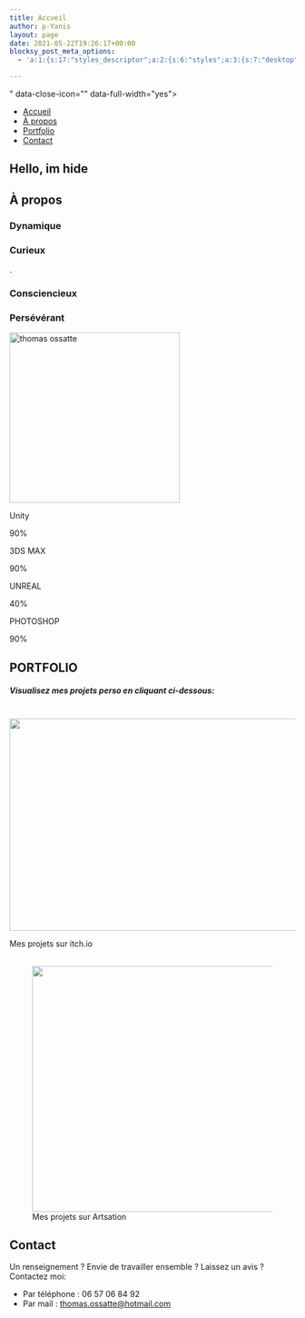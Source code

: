 ```yaml
---
title: Accueil
author: p-Yanis
layout: page
date: 2021-05-22T19:26:17+00:00
blocksy_post_meta_options:
  - 'a:1:{s:17:"styles_descriptor";a:2:{s:6:"styles";a:3:{s:7:"desktop";s:0:"";s:6:"tablet";s:0:"";s:6:"mobile";s:0:"";}s:12:"google_fonts";a:0:{}}}'

---
```

<nav data-toggle-icon="<i aria-hidden="true" tabindex="0" class="fas fa-align-justify"></i>" data-close-icon="<i aria-hidden="true" tabindex="0" class="far fa-window-close"></i>" data-full-width="yes"> 

<ul id="menu-1-2c2216e">
  <li id="menu-item-282">
    <a href="#here" class = "hfe-menu-item">Accueil</a>
  </li>
  <li id="menu-item-201">
    <a href="#a-propos" class = "hfe-menu-item">À propos</a>
  </li>
  <li id="menu-item-199">
    <a href="#portfolio" class = "hfe-menu-item">Portfolio</a>
  </li>
  <li id="menu-item-200">
    <a href="#contact" class = "hfe-menu-item">Contact</a>
  </li>
</ul></nav> 

## Hello, im hide

## À propos

### Dynamique
				  


### Curieux
				  


. 

### Consciencieux
				  


### Persévérant
				  


<img width="300" height="300" src="http://portfoliothomasossatte.local/wp-content/uploads/2021/10/thomas-ossatte-thomas-300x300.jpg" alt="thomas ossatte" loading="lazy" srcset="http://portfoliothomasossatte.local/wp-content/uploads/2021/10/thomas-ossatte-thomas-300x300.jpg 300w, http://portfoliothomasossatte.local/wp-content/uploads/2021/10/thomas-ossatte-thomas-150x150.jpg 150w, http://portfoliothomasossatte.local/wp-content/uploads/2021/10/thomas-ossatte-thomas.jpg 700w" sizes="(max-width: 300px) 100vw, 300px" />
				  
Unity
									  
90%
				  
3DS MAX
									  
90%
				  
UNREAL
									  
40%
				  
PHOTOSHOP
									  
90%

## PORTFOLIO

##### Visualisez mes projets perso en cliquant ci-dessous:<figure> 

<a href="https://faxed.itch.io/" target="_blank" rel="noopener"><br /> <img width="668" height="374" src="http://portfoliothomasossatte.local/wp-content/uploads/2021/10/itch_io-removebg-preview.png" alt="" loading="lazy" srcset="http://portfoliothomasossatte.local/wp-content/uploads/2021/10/itch_io-removebg-preview.png 668w, http://portfoliothomasossatte.local/wp-content/uploads/2021/10/itch_io-removebg-preview-300x168.png 300w" sizes="(max-width: 668px) 100vw, 668px" /> </a><figcaption>Mes projets sur itch.io</figcaption></figure> <figure> <a href="https://www.artstation.com/faxed" target="_blank" rel="noopener"><br /> <img width="577" height="433" src="http://portfoliothomasossatte.local/wp-content/uploads/2021/10/arstation-removebg-preview.png" alt="" loading="lazy" srcset="http://portfoliothomasossatte.local/wp-content/uploads/2021/10/arstation-removebg-preview.png 577w, http://portfoliothomasossatte.local/wp-content/uploads/2021/10/arstation-removebg-preview-300x225.png 300w" sizes="(max-width: 577px) 100vw, 577px" /> </a><figcaption>Mes projets sur Artsation</figcaption></figure> 

## Contact

Un renseignement ? Envie de travailler ensemble ? Laissez un avis ? Contactez moi:

  * Par téléphone : 06 57 06 84 92
  * Par mail : thomas.ossatte@hotmail.com